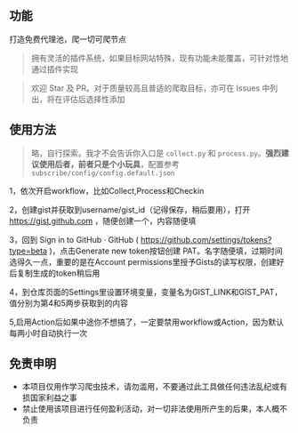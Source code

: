 <!--
 * @Author: wzdnzd
 * @Date: 2022-03-06 14:51:29
 * @Description: 
 * Copyright (c) 2022 by wzdnzd, All Rights Reserved.
-->

## 功能
打造免费代理池，爬一切可爬节点
> 拥有灵活的插件系统，如果目标网站特殊，现有功能未能覆盖，可针对性地通过插件实现

> 欢迎 Star 及 PR。对于质量较高且普适的爬取目标，亦可在 Issues 中列出，将在评估后选择性添加

## 使用方法
> 略，自行探索。我才不会告诉你入口是 `collect.py` 和 `process.py`。**强烈建议使用后者，前者只是个小玩具**，配置参考 `subscribe/config/config.default.json`

1，依次开启workflow，比如Collect,Process和Checkin

2，创建gist并获取到username/gist_id（记得保存，稍后要用），打开 https://gist.github.com ，随便创建一个，内容随便填

3，回到 Sign in to GitHub · GitHub ( https://github.com/settings/tokens?type=beta )，点击Generate new token按钮创建 PAT。名字随便填，过期时间选得久一点，重要的是在Account permissions里授予Gists的读写权限，创建好后复制生成的token稍后用

4，到仓库页面的Settings里设置环境变量，变量名为GIST_LINK和GIST_PAT，值分别为第4和5两步获取到的内容

5,启用Action后如果中途你不想搞了，一定要禁用workflow或Action，因为默认每两小时自动执行一次

## 免责申明
+ 本项目仅用作学习爬虫技术，请勿滥用，不要通过此工具做任何违法乱纪或有损国家利益之事
+ 禁止使用该项目进行任何盈利活动，对一切非法使用所产生的后果，本人概不负责
